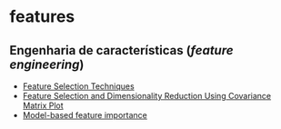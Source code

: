 # features

## Engenharia de características \(_feature engineering_\)

* [Feature Selection Techniques](https://towardsdatascience.com/feature-selection-techniques-1bfab5fe0784)
* [Feature Selection and Dimensionality Reduction Using Covariance Matrix Plot](https://medium.com/towards-artificial-intelligence/feature-selection-and-dimensionality-reduction-using-covariance-matrix-plot-b4c7498abd07)
* [Model-based feature importance](https://towardsdatascience.com/model-based-feature-importance-d4f6fb2ad403)




